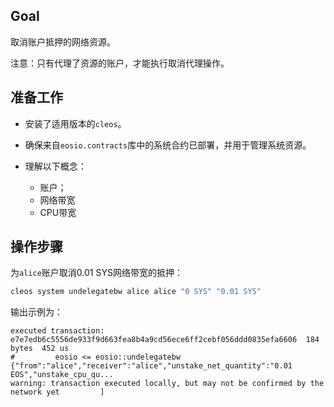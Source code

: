 ## Goal


取消账户抵押的网络资源。

注意：只有代理了资源的账户，才能执行取消代理操作。

## 准备工作

* 安装了适用版本的`cleos`。

* 确保来自`eosio.contracts`库中的系统合约已部署，并用于管理系统资源。
  
* 理解以下概念：
  * 账户；
  * 网络带宽
  * CPU带宽

## 操作步骤

为`alice`账户取消0.01 SYS网络带宽的抵押：


```sh
cleos system undelegatebw alice alice "0 SYS" "0.01 SYS"
```

输出示例为：

```console
executed transaction: e7e7edb6c5556de933f9d663fea8b4a9cd56ece6ff2cebf056ddd0835efa6606  184 bytes  452 us
#         eosio <= eosio::undelegatebw          {"from":"alice","receiver":"alice","unstake_net_quantity":"0.01 EOS","unstake_cpu_qu...
warning: transaction executed locally, but may not be confirmed by the network yet         ]
```
